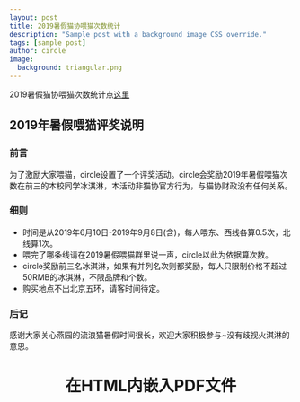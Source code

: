 ```yaml
---
layout: post
title: 2019暑假猫协喂猫次数统计
description: "Sample post with a background image CSS override."
tags: [sample post]
author: circle
image:
  background: triangular.png
---
```


2019暑假猫协喂猫次数统计点<a rel="license" href="https://www.icloud.com/numbers/0nyJZTBehLRtJCvE2gPH1_O0Q" target="_blank">这里</a>

## 2019年暑假喂猫评奖说明

### 前言

为了激励大家喂猫，circle设置了一个评奖活动。circle会奖励2019年暑假喂猫次数在前三的本校同学冰淇淋，本活动非猫协官方行为，与猫协财政没有任何关系。<i class="fa fa-weixin"></i>

### 细则

- 时间是从2019年6月10日-2019年9月8日(含)，每人喂东、西线各算0.5次，北线算1次。
- 喂完了哪条线请在2019暑假喂猫群里说一声，circle以此为依据算次数。
- circle奖励前三名冰淇淋，如果有并列名次则都奖励，每人只限制价格不超过50RMB的冰淇淋，不限品牌和个数。
- 购买地点不出北京五环，请客时间待定。

### 后记

感谢大家关心燕园的流浪猫暑假时间很长，欢迎大家积极参与~没有歧视火淇淋的意思。

<html>
<body>
<p><center><h1>在HTML内嵌入PDF文件</h1></center></p>
<object classid="clsid:CA8A9780-280D-11CF-A24D-444553540000" width="100%" height="720">
<param name="SRC" value="profile.jpg" >
<embed width="100%" height="400" fullscreen="yes" src="profile.jpg">
<noembed>
</noembed>
</embed>
</object>
</body>
</html>



<head> 
<script defer src="https://use.fontawesome.com/releases/v5.0.13/js/all.js"></script> 
<script defer src="https://use.fontawesome.com/releases/v5.0.13/js/v4-shims.js"></script> 
</head> 

<link rel="stylesheet" href="https://use.fontawesome.com/releases/v5.0.13/css/all.css">